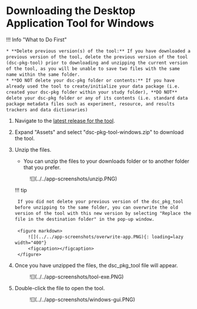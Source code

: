 # Downloading the Desktop Application Tool for Windows

!!! Info "What to Do First"

    * **Delete previous version(s) of the tool:** If you have downloaded a previous version of the tool, delete the previous version of the tool (dsc-pkg-tool) prior to downloading and unzipping the current version of the tool, as you will be unable to save two files with the same name within the same folder.
    * **DO NOT delete your dsc-pkg folder or contents:** If you have already used the tool to create/initialize your data package (i.e. created your dsc-pkg folder within your study folder), **DO NOT** delete your dsc-pkg folder or any of its contents (i.e. standard data package metadata files such as experiment, resource, and results trackers and data dictionaries)

1. Navigate to the [latest release for the tool](https://github.com/norc-heal/heal-data-pkg-tool/releases/latest/). 
2. Expand "Assets" and select "dsc-pkg-tool-windows.zip" to download the tool.
3. Unzip the files.
    * You can unzip the files to your downloads folder or to another folder that you prefer.
    
    <figure markdown>
        ![](../../app-screenshots/unzip.PNG)
        <figcaption></figcaption>
    </figure>

    !!! tip

        If you did not delete your previous version of the dsc_pkg_tool before unzipping to the same folder, you can overwrite the old version of the tool with this new version by selecting "Replace the file in the destination folder" in the pop-up window.

        <figure markdown>
            ![](../../app-screenshots/overwrite-app.PNG){: loading=lazy width="400"} 
            <figcaption></figcaption>
        </figure>  

4. Once you have unzipped the files, the dsc_pkg_tool file will appear.

    <figure markdown>
        ![](../../app-screenshots/tool-exe.PNG)
        <figcaption></figcaption>
    </figure>

5. Double-click the file to open the tool.

    <figure markdown>
        ![](../../app-screenshots/windows-gui.PNG)
        <figcaption></figcaption>
    </figure>

